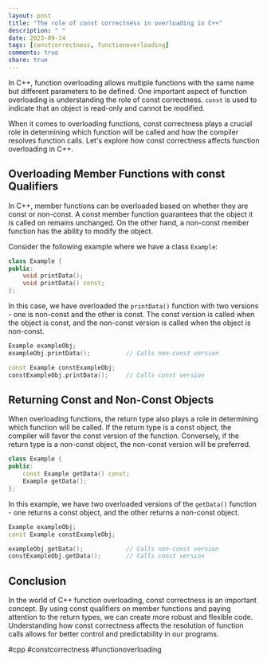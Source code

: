 ```yaml
---
layout: post
title: "The role of const correctness in overloading in C++"
description: " "
date: 2023-09-14
tags: [constcorrectness, functionoverloading]
comments: true
share: true
---
```


In C++, function overloading allows multiple functions with the same name but different parameters to be defined. One important aspect of function overloading is understanding the role of const correctness. `const` is used to indicate that an object is read-only and cannot be modified.

When it comes to overloading functions, const correctness plays a crucial role in determining which function will be called and how the compiler resolves function calls. Let's explore how const correctness affects function overloading in C++.

## Overloading Member Functions with const Qualifiers

In C++, member functions can be overloaded based on whether they are const or non-const. A const member function guarantees that the object it is called on remains unchanged. On the other hand, a non-const member function has the ability to modify the object.

Consider the following example where we have a class `Example`:

```cpp
class Example {
public:
    void printData();
    void printData() const;
};
```

In this case, we have overloaded the `printData()` function with two versions - one is non-const and the other is const. The const version is called when the object is const, and the non-const version is called when the object is non-const.

```cpp
Example exampleObj;
exampleObj.printData();          // Calls non-const version

const Example constExampleObj;
constExampleObj.printData();     // Calls const version
```

## Returning Const and Non-Const Objects

When overloading functions, the return type also plays a role in determining which function will be called. If the return type is a const object, the compiler will favor the const version of the function. Conversely, if the return type is a non-const object, the non-const version will be preferred.

```cpp
class Example {
public:
    const Example getData() const;
    Example getData();
};
```

In this example, we have two overloaded versions of the `getData()` function - one returns a const object, and the other returns a non-const object.

```cpp
Example exampleObj;
const Example constExampleObj;

exampleObj.getData();            // Calls non-const version
constExampleObj.getData();       // Calls const version
```

## Conclusion

In the world of C++ function overloading, const correctness is an important concept. By using const qualifiers on member functions and paying attention to the return types, we can create more robust and flexible code. Understanding how const correctness affects the resolution of function calls allows for better control and predictability in our programs.

#cpp #constcorrectness #functionoverloading